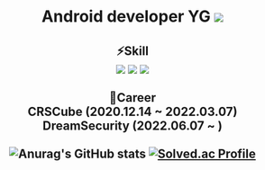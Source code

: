 <!--
### Hi there 👋

**kang-yg/kang-yg** is a ✨ _special_ ✨ repository because its `README.md` (this file) appears on your GitHub profile.

Here are some ideas to get you started:

- 🔭 I’m currently working on ...
- 🌱 I’m currently learning ...
- 👯 I’m looking to collaborate on ...
- 🤔 I’m looking for help with ...
- 💬 Ask me about ...
- 📫 How to reach me: ...
- 😄 Pronouns: ...
- ⚡ Fun fact: ...
-->

# <div align=center>Android developer YG <a href="https://cosmic-moustache-4f0.notion.site/YG-s-Work-Life-2c66b72f53864dea986c3c5352e797b2"><img src="https://img.shields.io/badge/Notion-000000?style=flat&logo=Notion&logoColor=white"/></a></div> 
## <div align=center>⚡Skill</br> <img src="https://img.shields.io/badge/Android-3DDC84?style=flat&logo=Android&logoColor=white"/> <img src="https://img.shields.io/badge/Kotlin-7F52FF?style=flat&logo=Kotlin&logoColor=white"/> <img src="https://img.shields.io/badge/JAVA-007396?style=flat-square&logo=java&logoColor=white"/> </br></br> 🏢Career</br> CRSCube (2020.12.14 ~ 2022.03.07) </br> DreamSecurity (2022.06.07 ~ )</br></br> <div align=center> ![Anurag's GitHub stats](https://github-readme-stats.vercel.app/api?username=kang-yg&show_icons=true&theme=radical) [![Solved.ac Profile](http://mazassumnida.wtf/api/v2/generate_badge?boj=kang_yg)](https://solved.ac/kang_yg/) 
</div>

